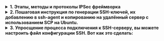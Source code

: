<details>
<summary><b>1. Этапы, методы и протоколы IPSec фреймворка</b></summary>

**IPSec (Internet Protocol Security)** — это набор протоколов для защиты IP-сетей путем аутентификации и шифрования каждого IP-пакета в сессии. IPSec работает на сетевом уровне и обеспечивает защиту данных между двумя узлами.

#### IKE Phase 1

**IKE (Internet Key Exchange) Phase 1** используется для аутентификации и установления защищенного канала между двумя сторонами. Этот этап включает следующие ключевые моменты:

- **Цели**: Установить защищенный канал для обмена ключами и аутентификации.
- **Методы аутентификации**: Используются различные методы, включая предустановленные ключи, сертификаты и аутентификацию по паролю (PSK).
- **Режимы**:
  - **Main Mode**: Более защищенный режим, использующий 6 сообщений для завершения аутентификации.
  - **Aggressive Mode**: Более быстрый, использующий 3 сообщения, но менее безопасный.

#### IKE Phase 2

**IKE Phase 2** используется для установки и управления защищенными соединениями для передачи данных. Этот этап включает:

- **Цели**: Установить параметры безопасности для IPSec-соединения.
- **Протоколы**: Используются протоколы ESP (Encapsulating Security Payload) и AH (Authentication Header).
- **Механизмы**: Установление параметров шифрования и аутентификации, а также обмен ключами для сеансовой безопасности.

#### Протоколы фреймворка IPSec

Основные протоколы IPSec включают:

1. **AH (Authentication Header)**: Обеспечивает аутентификацию и целостность данных, но не шифрует их.
2. **ESP (Encapsulating Security Payload)**: Обеспечивает как шифрование, так и аутентификацию, что делает его более распространенным выбором для защиты данных.
3. **IKE (Internet Key Exchange)**: Протокол для обмена ключами и управления безопасностью.

### HTTP vs HTTPS

- **HTTP (Hypertext Transfer Protocol)**: Протокол для передачи данных в интернете. Он не обеспечивает шифрование, что делает данные уязвимыми для перехвата.

- **HTTPS (HTTP Secure)**: Расширение HTTP, использующее SSL/TLS для шифрования данных между клиентом и сервером. Это обеспечивает конфиденциальность и целостность передаваемой информации, защищая её от атак, таких как "человек посередине".

### Заключение

IPSec предоставляет мощные средства для защиты сетевых соединений, а IKE обеспечивает безопасный обмен ключами. Понимание различий между HTTP и HTTPS также критично для обеспечения безопасности данных в веб-приложениях.

## Описание нескольких лучших практик по использованию SSH (Secure Shell):

1. **Используйте ключи SSH вместо паролей**: Генерация пары ключей (публичный и приватный) обеспечивает более высокий уровень безопасности по сравнению с паролями.

2. **Отключите вход по паролю**: После настройки ключей SSH отключите возможность входа по паролю, чтобы предотвратить атаки методом подбора.

3. **Измените стандартный порт SSH**: По умолчанию SSH работает на порту 22. Изменение порта может снизить количество автоматических атак.

4. **Используйте брандмауэр**: Настройте брандмауэр для ограничения доступа к вашему SSH-серверу только с определённых IP-адресов.

5. **Регулярно обновляйте программное обеспечение**: Убедитесь, что ваш SSH-сервер и клиент всегда обновлены до последних версий для защиты от уязвимостей.

6. **Настройте двухфакторную аутентификацию (2FA)**: Это добавляет дополнительный уровень защиты к вашему SSH-доступу.

7. **Ограничьте доступ пользователей**: Создайте группы пользователей и предоставьте доступ только тем, кто действительно нуждается в нём.

8. **Используйте `Fail2Ban` или аналогичные инструменты**: Эти инструменты могут заблокировать IP-адреса после нескольких неудачных попыток входа.

9. **Мониторинг и аудит**: Ведите журналы входа и регулярно проверяйте их на предмет подозрительной активности.

10. **Регулярно меняйте ключи**: Периодическая замена ключей SSH помогает предотвратить несанкционированный доступ.

Следуя этим рекомендациям, вы можете значительно повысить безопасность вашего SSH-доступа.
</details>

<details>
<summary><b>2. Пошаговая инструкция по генерации SSH-ключей, их добавлению в ssh-agent и копированию на удалённый сервер с использованием SCP на Ubuntu.</b></summary>

### Шаг 1: Установка необходимых приложений

1. **Откройте терминал**.
2. Убедитесь, что у вас установлены OpenSSH. Выполните команду:

   ```bash
   sudo apt update
   sudo apt install openssh-client openssh-server
   ```

3. Проверьте, что SSH установлен:

   ```bash
   ssh -V
   ```

   Вы должны увидеть версию SSH.

### Шаг 2: Генерация SSH-ключей

1. Создайте директорию для хранения ключей, если она ещё не существует:

   ```bash
   mkdir -p ~/.ssh/tms
   ```

2. Сгенерируйте ключи с помощью команды `ssh-keygen`. Укажите путь к файлу для сохранения ключей:

   ```bash
   ssh-keygen -t rsa -b 4096 -f ~/.ssh/tms/id_rsa
   ```

   - `-t rsa` указывает тип ключа (RSA).
   - `-b 4096` задаёт длину ключа (4096 бит).
   - `-f ~/.ssh/tms/id_rsa` задаёт путь к файлу.

3. Вам будет предложено ввести пароль для ключа (необязательно, но рекомендуется для дополнительной безопасности). После этого ключи будут сгенерированы.

### Шаг 3: Проверка сгенерированных ключей

Проверьте, что ключи созданы:

```bash
ls ~/.ssh/tms/
```
![Image](/Task6/img/gen-ssh.png)

Вы должны увидеть файлы `id_rsa` (приватный ключ) и `id_rsa.pub` (публичный ключ).

### Шаг 4: Добавление приватного ключа в ssh-agent

1. Запустите ssh-agent:

   ```bash
   eval "$(ssh-agent -s)"
   ```

2. Добавьте ваш приватный ключ в ssh-agent:

   ```bash
   ssh-add ~/.ssh/tms/id_rsa
   ```

### Шаг 5: Копирование публичного ключа на удалённый сервер

1. Скопируйте публичный ключ на удалённый сервер с помощью команды `ssh-copy-id`. Замените `user` и `remote_host` на имя пользователя и адрес вашего удалённого сервера:

   ```bash
   ssh-copy-id -i ~/.ssh/tms/id_rsa.pub user@remote_host
   ```

   Вам будет предложено ввести пароль для удалённого пользователя.

![Image](/Task6/img/add-ssh-server.png)

2. После успешного выполнения этой команды, ваш публичный ключ будет добавлен в файл `~/.ssh/authorized_keys` на удалённом сервере.

### Шаг 6: Проверка подключения

Попробуйте подключиться к удалённому серверу с помощью SSH:

```bash
ssh user@remote_host
```

![Image](/Task6/img/connect-ssh.png)

Если всё настроено правильно, вы должны войти на сервер без запроса пароля (если вы не устанавливали пароль для ключа).

### Шаг 7: Использование SCP для копирования файлов

Теперь вы можете использовать SCP для копирования файлов на удалённый сервер. Например, чтобы скопировать файл `file.txt`:

```bash
scp file.txt user@remote_host:/path/to/destination/
```

### Заключение

Теперь вы успешно сгенерировали SSH-ключи, добавили их в ssh-agent и скопировали публичный ключ на удалённый сервер. Вы также узнали, как использовать SCP для передачи файлов.
</details>

<details>
<summary><b>3. Упросщение процесса подключения к SSH-серверу, вы можете настроить файл конфигурации SSH. Вот как это сделать:</b></summary>

### 1. Откройте файл конфигурации SSH

На вашем локальном компьютере (где вы хотите подключаться к серверу) откройте файл конфигурации SSH. Если он не существует, создайте его:

```bash
nano ~/.ssh/config
```

### 2. Добавьте настройки для вашего сервера

В файле `config` добавьте блок для вашего SSH-сервера. Пример конфигурации:

```plaintext
Host my-ubuntu-vm
    HostName your_ubuntu_vm_ip
    User yourusername
    Port 2222
    IdentityFile ~/.ssh/id_rsa
```
![Image](/Task6/img/ssh-conf.png)

#### Пояснение параметров:

- `Host`: Имя, под которым вы будете обращаться к серверу (можно выбрать любое).
- `HostName`: IP-адрес или доменное имя вашего Ubuntu VM.
- `User`: Имя пользователя, под которым вы будете подключаться.
- `Port`: Порт, на котором работает SSH (в вашем случае 22).
- `IdentityFile`: Путь к вашему приватному ключу (по умолчанию `~/.ssh/id_rsa`).

### 3. Сохраните изменения и закройте редактор

Если вы используете `nano`, нажмите `CTRL + X`, затем `Y` и `Enter`, чтобы сохранить изменения.

### 4. Установите права доступа к файлу конфигурации

Убедитесь, что файл конфигурации имеет правильные права доступа:

```bash
chmod 600 ~/.ssh/config
```

### 5. Подключение к серверу

Теперь вы можете подключиться к вашему серверу, просто используя имя, которое вы указали в `Host`:

```bash
ssh my-ubuntu-vm
```

### Примечания

- Если у вас есть несколько серверов, вы можете добавить для каждого отдельный блок в файл `config`.
- Убедитесь, что ваш SSH-ключ добавлен в ssh-agent, если вы используете его для аутентификации.

</details>

